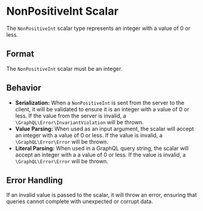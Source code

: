 # NonPositiveInt Scalar

The `NonPositiveInt` scalar type represents an integer with a value of 0 or less.

## Format

The `NonPositiveInt` scalar must be an integer.

## Behavior

- **Serialization:** When a `NonPositiveInt` is sent from the server to the client, it will be validated to ensure it is an integer with a value of 0 or less. If the value from the server is invalid, a `\GraphQL\Error\InvariantViolation` will be thrown.
- **Value Parsing:** When used as an input argument, the scalar will accept an integer with a value of 0 or less. If the value is invalid, a `\GraphQL\Error\Error` will be thrown.
- **Literal Parsing:** When used in a GraphQL query string, the scalar will accept an integer with a a value of 0 or less. If the value is invalid, a `\GraphQL\Error\Error` will be thrown.

## Error Handling

If an invalid value is passed to the scalar, it will throw an error, ensuring that queries cannot complete with unexpected or corrupt data.
